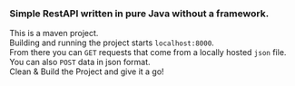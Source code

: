 ### Simple RestAPI written in pure Java without a framework.

This is a maven project.<br>
Building and running the project starts `localhost:8000`.<br>
From there you can `GET` requests that come from a locally hosted `json` file.<br>
You can also `POST` data in json format.<br>
Clean & Build the Project and give it a go!